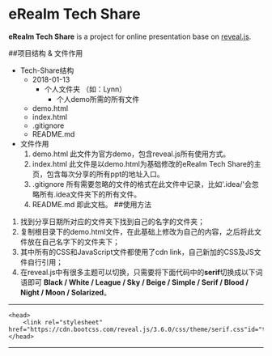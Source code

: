 
# eRealm Tech Share
**eRealm Tech Share** is a project for online presentation base on [reveal.js][1].

##项目结构 & 文件作用
 - Tech-Share结构
    - 2018-01-13
        - 个人文件夹 （如：Lynn）
            - 个人demo所需的所有文件
    - demo.html
    - index.html
    - .gitignore
    - README.md
 - 文件作用
    1. demo.html
        此文件为官方demo，包含reveal.js所有使用方式。
    2. index.html
        此文件是以demo.html为基础修改的eRealm Tech Share的主页，包含每次分享的所有ppt的地址入口。
    3. .gitignore
        所有需要忽略的文件的格式在此文件中记录，比如'.idea/'会忽略所有.idea文件夹下的所有文件。
    4. README.md
        即此文档。
##使用方法
1. 找到分享日期所对应的文件夹下找到自己的名字的文件夹；
2. 复制根目录下的demo.html文件，在此基础上修改为自己的内容，之后将此文件放在自己名字下的文件夹下；
3. 其中所有的CSS和JavaScript文件都使用了cdn link，自己新加的CSS及JS文件自行引用；
4. 在reveal.js中有很多主题可以切换，只需要将下面代码中的**serif**切换成以下词语即可
**Black / White / League / Sky / Beige / Simple / Serif / Blood / Night / Moon / Solarized**。

----------
    <head>
        <link rel="stylesheet" href="https://cdn.bootcss.com/reveal.js/3.6.0/css/theme/serif.css"id="theme">
    </head>
----------


  [1]: https://github.com/hakimel/reveal.js